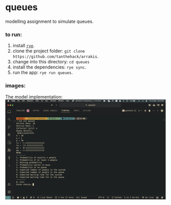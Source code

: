 # queues

modelling assignment to simulate queues.

### to run:

1. install [`rye`](https://rye-up.com/guide/installation/).
2. clone the project folder: `git clone https://github.com/tanthehack/arrakis`.
3. change into this directory: `cd queues`
4. install the dependencies: `rye sync`.
5. run the app: `rye run queues`.

### images:

The model implementation:
![](images/app.jpeg)

